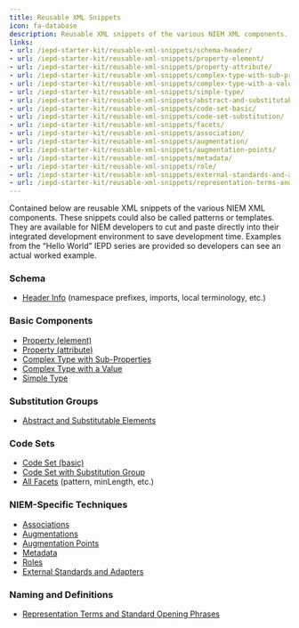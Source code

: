 ```yaml
---
title: Reusable XML Snippets
icon: fa-database
description: Reusable XML snippets of the various NIEM XML components. These snippets could also be called patterns or templates.
links:
- url: /iepd-starter-kit/reusable-xml-snippets/schema-header/
- url: /iepd-starter-kit/reusable-xml-snippets/property-element/
- url: /iepd-starter-kit/reusable-xml-snippets/property-attribute/
- url: /iepd-starter-kit/reusable-xml-snippets/complex-type-with-sub-properties/
- url: /iepd-starter-kit/reusable-xml-snippets/complex-type-with-a-value/
- url: /iepd-starter-kit/reusable-xml-snippets/simple-type/
- url: /iepd-starter-kit/reusable-xml-snippets/abstract-and-substitutable/
- url: /iepd-starter-kit/reusable-xml-snippets/code-set-basic/
- url: /iepd-starter-kit/reusable-xml-snippets/code-set-substitution/
- url: /iepd-starter-kit/reusable-xml-snippets/facets/
- url: /iepd-starter-kit/reusable-xml-snippets/association/
- url: /iepd-starter-kit/reusable-xml-snippets/augmentation/
- url: /iepd-starter-kit/reusable-xml-snippets/augmentation-points/
- url: /iepd-starter-kit/reusable-xml-snippets/metadata/
- url: /iepd-starter-kit/reusable-xml-snippets/role/
- url: /iepd-starter-kit/reusable-xml-snippets/external-standards-and-adapters/
- url: /iepd-starter-kit/reusable-xml-snippets/representation-terms-and-phrases/
---
```

Contained below are reusable XML snippets of the various NIEM XML components. These snippets could also be called patterns or templates. They are available for NIEM developers to cut and paste directly into their integrated development environment to save development time. Examples from the “Hello World” IEPD series are provided so developers can see an actual worked example.

<div class="col-md-6" markdown="1">

### Schema
* [Header Info](./schema-header/) (namespace prefixes, imports, local terminology, etc.)

### Basic Components
* [Property (element)](./property-element/ "Pattern/property-element")
* [Property (attribute)](./property-attribute/ "Pattern/property-attribute")
* [Complex Type with Sub-Properties](./complex-type-with-sub-properties/ "Pattern/complex-type-with-sub-properties")
* [Complex Type with a Value](./complex-type-with-a-value/ "Pattern/complex-type-with-a-value")
* [Simple Type](./simple-type/ "Pattern/simple-type")

### Substitution Groups
* [Abstract and Substitutable Elements](./abstract-and-substitutable/ "Pattern/abstract-and-substitutable")
</div>

<div class="col-md-6" markdown="1">

### Code Sets
* [Code Set (basic)](./code-set-basic/ "Pattern/code-set-basic")
* [Code Set with Substitution Group](./code-set-substitution/ "Pattern/code-set-substitution")
* [All Facets](./facets/ "Pattern/facets") (pattern, minLength, etc.)

### NIEM-Specific Techniques
* [Associations](./association/ "Pattern/association")
* [Augmentations](./augmentation/ "Pattern/augmentation")
* [Augmentation Points](./augmentation-points/ "Pattern/augmentation-points")
* [Metadata](./metadata/ "Pattern/metadata")
* [Roles](./role/ "Pattern/role")
* [External Standards and Adapters](./external-standards-and-adapters/ "Pattern/external-standards-and-adapters")

### Naming and Definitions
* [Representation Terms and Standard Opening Phrases](./representation-terms-and-phrases/ "Pattern/representation-terms-and-phrases")
</div>

